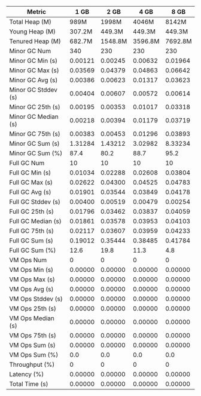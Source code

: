 | Metric | 1 GB | 2 GB | 4 GB | 8 GB |
|------|----|----|----|----|
| Total Heap (M) | 989M | 1998M | 4046M | 8142M |
| Young Heap (M) | 307.2M | 449.3M | 449.3M | 449.3M |
| Tenured Heap (M) | 682.7M | 1548.8M | 3596.8M | 7692.8M |
| Minor GC Num | 340 | 230 | 230 | 230 |
| Minor GC Min (s) | 0.00121 | 0.00245 | 0.00632 | 0.01964 |
| Minor GC Max (s) | 0.03569 | 0.04379 | 0.04863 | 0.06642 |
| Minor GC Avg (s) | 0.00386 | 0.00623 | 0.01317 | 0.03623 |
| Minor GC Stddev (s) | 0.00404 | 0.00607 | 0.00572 | 0.00614 |
| Minor GC 25th (s) | 0.00195 | 0.00353 | 0.01017 | 0.03318 |
| Minor GC Median (s) | 0.00218 | 0.00394 | 0.01179 | 0.03719 |
| Minor GC 75th (s) | 0.00383 | 0.00453 | 0.01296 | 0.03893 |
| Minor GC Sum (s) | 1.31284 | 1.43212 | 3.02982 | 8.33234 |
| Minor GC Sum (%) | 87.4 | 80.2 | 88.7 | 95.2 |
| Full GC Num | 10 | 10 | 10 | 10 |
| Full GC Min (s) | 0.01034 | 0.02288 | 0.02608 | 0.03804 |
| Full GC Max (s) | 0.02622 | 0.04300 | 0.04525 | 0.04783 |
| Full GC Avg (s) | 0.01901 | 0.03544 | 0.03849 | 0.04178 |
| Full GC Stddev (s) | 0.00400 | 0.00519 | 0.00479 | 0.00254 |
| Full GC 25th (s) | 0.01796 | 0.03462 | 0.03837 | 0.04059 |
| Full GC Median (s) | 0.01861 | 0.03578 | 0.03953 | 0.04103 |
| Full GC 75th (s) | 0.02117 | 0.03607 | 0.03959 | 0.04233 |
| Full GC Sum (s) | 0.19012 | 0.35444 | 0.38485 | 0.41784 |
| Full GC Sum (%) | 12.6 | 19.8 | 11.3 | 4.8 |
| VM Ops Num | 0 | 0 | 0 | 0 |
| VM Ops Min (s) | 0.00000 | 0.00000 | 0.00000 | 0.00000 |
| VM Ops Max (s) | 0.00000 | 0.00000 | 0.00000 | 0.00000 |
| VM Ops Avg (s) | 0.00000 | 0.00000 | 0.00000 | 0.00000 |
| VM Ops Stddev (s) | 0.00000 | 0.00000 | 0.00000 | 0.00000 |
| VM Ops 25th (s) | 0.00000 | 0.00000 | 0.00000 | 0.00000 |
| VM Ops Median (s) | 0.00000 | 0.00000 | 0.00000 | 0.00000 |
| VM Ops 75th (s) | 0.00000 | 0.00000 | 0.00000 | 0.00000 |
| VM Ops Sum (s) | 0.00000 | 0.00000 | 0.00000 | 0.00000 |
| VM Ops Sum (%) | 0.0 | 0.0 | 0.0 | 0.0 |
| Throughput (%) | 0 | 0 | 0 | 0 |
| Latency (%) | 0.00000 | 0.00000 | 0.00000 | 0.00000 |
| Total Time (s) | 0.00000 | 0.00000 | 0.00000 | 0.00000 |
